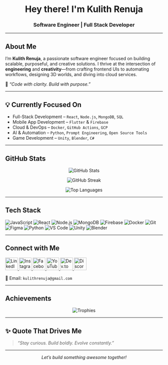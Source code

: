 <h1 align="center"> Hey there! I'm Kulith Renuja</h1>
<h3 align="center"> Software Engineer | Full Stack Developer </h3>

---

##  About Me

I’m **Kulith Renuja**, a passionate software engineer focused on building scalable, purposeful, and creative solutions. I thrive at the intersection of **engineering** and **creativity**—from crafting frontend UIs to automating workflows, designing 3D worlds, and diving into cloud services.

💬 _“Code with clarity. Build with purpose.”_

---

## 💡 Currently Focused On
-  Full-Stack Development – `React`, `Node.js`, `MongoDB`, `SQL`
-  Mobile App Development – `Flutter` & `Firebase`
-  Cloud & DevOps – `Docker`, `GitHub Actions`, `GCP`
-  AI & Automation – `Python`, `Prompt Engineering`, `Open Source Tools`
-  Game Development – `Unity`, `Blender`, `C#`

---

##  GitHub Stats

<p align="center">
  <img src="https://github-readme-stats.vercel.app/api?username=kulith-renuja&show_icons=true&theme=github_dark" alt="GitHub Stats" />
</p>

<p align="center">
  <img src="https://github-readme-streak-stats.herokuapp.com/?user=kulith-renuja&theme=dark" alt="GitHub Streak" />
</p>

<p align="center">
  <img src="https://github-readme-stats.vercel.app/api/top-langs/?username=kulith-renuja&layout=compact&theme=dark" alt="Top Languages" />
</p>

---

##  Tech Stack

![JavaScript](https://img.shields.io/badge/-JavaScript-black?style=flat&logo=javascript)
![React](https://img.shields.io/badge/-React-black?style=flat&logo=react)
![Node.js](https://img.shields.io/badge/-Node.js-black?style=flat&logo=node.js)
![MongoDB](https://img.shields.io/badge/-MongoDB-black?style=flat&logo=mongodb)
![Firebase](https://img.shields.io/badge/-Firebase-black?style=flat&logo=firebase)
![Docker](https://img.shields.io/badge/-Docker-black?style=flat&logo=docker)
![Git](https://img.shields.io/badge/-Git-black?style=flat&logo=git)
![Figma](https://img.shields.io/badge/-Figma-black?style=flat&logo=figma)
![Python](https://img.shields.io/badge/-Python-black?style=flat&logo=python)
![VS Code](https://img.shields.io/badge/-VSCode-black?style=flat&logo=visualstudiocode)
![Unity](https://img.shields.io/badge/-Unity-black?style=flat&logo=unity)
![Blender](https://img.shields.io/badge/-Blender-black?style=flat&logo=blender)

---

##  Connect with Me

<p align="left">
  <a href="https://www.linkedin.com/in/kulithrenuja" target="_blank">
    <img src="https://raw.githubusercontent.com/rahuldkjain/github-profile-readme-generator/master/src/images/icons/Social/linked-in-alt.svg" alt="LinkedIn" width="40" />
  </a>
  <a href="https://instagram.com/kulithrenuja" target="_blank">
    <img src="https://raw.githubusercontent.com/rahuldkjain/github-profile-readme-generator/master/src/images/icons/Social/instagram.svg" alt="Instagram" width="40" />
  </a>
  <a href="https://fb.com/kulithrenuja" target="_blank">
    <img src="https://raw.githubusercontent.com/rahuldkjain/github-profile-readme-generator/master/src/images/icons/Social/facebook.svg" alt="Facebook" width="40" />
  </a>
  <a href="https://www.youtube.com/@imkchannel" target="_blank">
    <img src="https://raw.githubusercontent.com/rahuldkjain/github-profile-readme-generator/master/src/images/icons/Social/youtube.svg" alt="YouTube" width="40" />
  </a>
  <a href="https://dev.to/kulith" target="_blank">
    <img src="https://raw.githubusercontent.com/rahuldkjain/github-profile-readme-generator/master/src/images/icons/Social/devto.svg" alt="Dev.to" width="40" />
  </a>
  <a href="https://discord.gg/Kulith" target="_blank">
    <img src="https://raw.githubusercontent.com/rahuldkjain/github-profile-readme-generator/master/src/images/icons/Social/discord.svg" alt="Discord" width="40" />
  </a>
</p>

📧 Email: `kulithrenuja@gmail.com`

---

##  Achievements

<p align="center">
  <img src="https://github-profile-trophy.vercel.app/?username=kulith-renuja&theme=darkhub" alt="Trophies" />
</p>

---

## ✨ Quote That Drives Me

> _“Stay curious. Build boldly. Evolve constantly.”_

---

<p align="center"><i>Let’s build something awesome together!</i></p>
